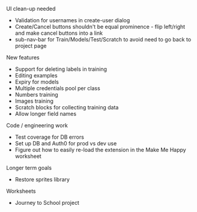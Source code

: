 UI clean-up needed
* Validation for usernames in create-user dialog
* Create/Cancel buttons shouldn't be equal prominence - flip left/right and make cancel buttons into a link
* sub-nav-bar for Train/Models/Test/Scratch to avoid need to go back to project page

New features
* Support for deleting labels in training
* Editing examples
* Expiry for models
* Multiple credentials pool per class
* Numbers training
* Images training
* Scratch blocks for collecting training data
* Allow longer field names

Code / engineering work
* Test coverage for DB errors
* Set up DB and Auth0 for prod vs dev use
* Figure out how to easily re-load the extension in the Make Me Happy worksheet

Longer term goals
* Restore sprites library

Worksheets
* Journey to School project
